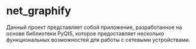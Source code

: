 # net_graphify
Данный проект представляет собой приложение, разработанное на основе библиотеки PyQt5, которое предоставляет несколько функциональных возможностей для работы с сетевыми устройствами.
